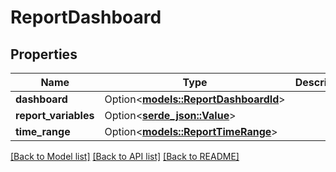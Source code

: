 # ReportDashboard

## Properties

Name | Type | Description | Notes
------------ | ------------- | ------------- | -------------
**dashboard** | Option<[**models::ReportDashboardId**](ReportDashboardID.md)> |  | [optional]
**report_variables** | Option<[**serde_json::Value**](.md)> |  | [optional]
**time_range** | Option<[**models::ReportTimeRange**](ReportTimeRange.md)> |  | [optional]

[[Back to Model list]](../README.md#documentation-for-models) [[Back to API list]](../README.md#documentation-for-api-endpoints) [[Back to README]](../README.md)


